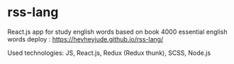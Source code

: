 # rss-lang
React.js app for study english words based on book 4000 essential english words
deploy : https://heyheyjude.github.io/rss-lang/


Used technologies: JS, React.js, Redux (Redux thunk), SCSS, Node.js
